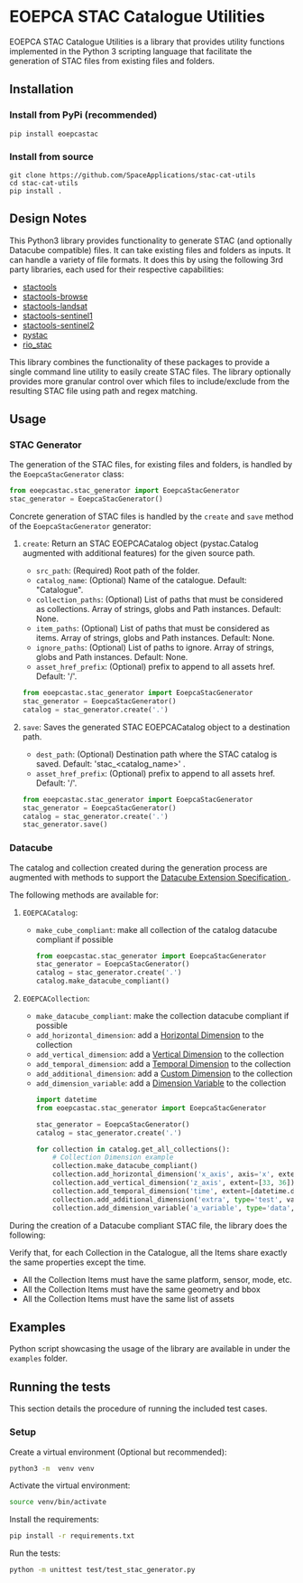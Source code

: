 # EOEPCA STAC Catalogue Utilities

EOEPCA STAC Catalogue Utilities is a library that provides utility functions implemented in the Python 3 scripting 
language that facilitate the generation of STAC files from existing files and folders.

## Installation
### Install from PyPi (recommended)

```shell
pip install eoepcastac
```

### Install from source
```shell
git clone https://github.com/SpaceApplications/stac-cat-utils
cd stac-cat-utils
pip install .
```

## Design Notes
This Python3 library provides functionality to generate STAC (and optionally Datacube compatible) files. It can take existing files and folders as inputs. It can handle a variety of file formats. It does this by using the following 3rd party libraries, each used for their respective capabilities:
- [stactools](https://pypi.org/project/stactools/)
- [stactools-browse](https://pypi.org/project/stactools-browse/)
- [stactools-landsat](https://pypi.org/project/stactools-landsat/)
- [stactools-sentinel1](https://pypi.org/project/stactools-sentinel1/)
- [stactools-sentinel2](https://pypi.org/project/stactools-sentinel2/)
- [pystac](https://pypi.org/project/pystac/)
- [rio_stac](https://pypi.org/project/rio-stac/)

This library combines the functionality of these packages to provide a single command line utility to easily create STAC files. The library optionally provides more granular control over which files to include/exclude from the resulting STAC file using path and regex matching. 

## Usage

### STAC Generator

The generation of the STAC files, for existing files and folders, is handled by the `EoepcaStacGenerator` class:
```python
from eoepcastac.stac_generator import EoepcaStacGenerator
stac_generator = EoepcaStacGenerator()
```

Concrete generation of STAC files is handled by the `create` and `save` method of the `EoepcaStacGenerator` generator:

1. `create`: Return an STAC EOEPCACatalog object (pystac.Catalog augmented with additional features) for the given source path.
     * `src_path`: (Required) Root path of the folder.
     * `catalog_name`: (Optional) Name of the catalogue. Default: "Catalogue".
     * `collection_paths`: (Optional) List of paths that must be considered as collections. Array of strings, globs and Path instances. Default: None.
     * `item_paths`: (Optional) List of paths that must be considered as items. Array of strings, globs and Path instances. Default: None.
     * `ignore_paths`: (Optional) List of paths to ignore. Array of strings, globs and Path instances. Default: None.
     * `asset_href_prefix`: (Optional) prefix to append to all assets href. Default: '/'.
   ```python
   from eoepcastac.stac_generator import EoepcaStacGenerator
   stac_generator = EoepcaStacGenerator()
   catalog = stac_generator.create('.')
   ```

2. `save`: Saves the generated STAC EOEPCACatalog object to a destination path.
     * `dest_path`: (Optional) Destination path where the STAC catalog is saved. Default: 'stac_<catalog_name>' .
     * `asset_href_prefix`: (Optional) prefix to append to all assets href. Default: '/'.
    ```python
    from eoepcastac.stac_generator import EoepcaStacGenerator
    stac_generator = EoepcaStacGenerator()
    catalog = stac_generator.create('.')
    stac_generator.save()
    ```
### Datacube
The catalog and collection created during the generation process are augmented with methods to support the [Datacube Extension Specification
](https://github.com/stac-extensions/datacube).

The following methods are available for:
1. `EOEPCACatalog`:
   * `make_cube_compliant`: make all collection of the catalog datacube compliant if possible
      ```python
      from eoepcastac.stac_generator import EoepcaStacGenerator
      stac_generator = EoepcaStacGenerator()
      catalog = stac_generator.create('.')
      catalog.make_datacube_compliant()
      ```

2. `EOEPCACollection`:
   * `make_datacube_compliant`: make the collection datacube compliant if possible
   * `add_horizontal_dimension`: add a [Horizontal Dimension](https://github.com/stac-extensions/datacube#horizontal-spatial-raster-dimension-object) to the collection
   * `add_vertical_dimension`: add a [Vertical Dimension](https://github.com/stac-extensions/datacube#vertical-spatial-dimension-object) to the collection
   * `add_temporal_dimension`: add a [Temporal Dimension](https://github.com/stac-extensions/datacube#temporal-dimension-object) to the collection
   * `add_additional_dimension`: add a [Custom Dimension](https://github.com/stac-extensions/datacube#additional-dimension-object) to the collection
   * `add_dimension_variable`: add a [Dimension Variable](https://github.com/stac-extensions/datacube#variable-object) to the collection
      ```python
      import datetime
      from eoepcastac.stac_generator import EoepcaStacGenerator

      stac_generator = EoepcaStacGenerator()
      catalog = stac_generator.create('.')
     
      for collection in catalog.get_all_collections():
          # Collection Dimension example
          collection.make_datacube_compliant()
          collection.add_horizontal_dimension('x_axis', axis='x', extent=[33, 36])
          collection.add_vertical_dimension('z_axis', extent=[33, 36])
          collection.add_temporal_dimension('time', extent=[datetime.datetime.now().isoformat(), (datetime.datetime.now().isoformat()])
          collection.add_additional_dimension('extra', type='test', values=['ex1', 'ex2'])
          collection.add_dimension_variable('a_variable', type='data', values=['test', 'test1'])
      ```

During the creation of a Datacube compliant STAC file, the library does the following:

Verify that, for each Collection in the Catalogue, all the Items share exactly the same properties except the time.
   - All the Collection Items must have the same platform, sensor, mode, etc.
   - All the Collection Items must have the same geometry and bbox
   - All the Collection Items must have the same list of assets 

## Examples
Python script showcasing the usage of the library are available in under the `examples` folder.

## Running the tests
This section details the procedure of running the included test cases.

### Setup
Create a virtual environment (Optional but recommended):
```bash
python3 -m  venv venv
```
Activate the virtual environment:
```bash
source venv/bin/activate
```
Install the requirements:
```bash
pip install -r requirements.txt
```
Run the tests:
```bash
python -m unittest test/test_stac_generator.py
```